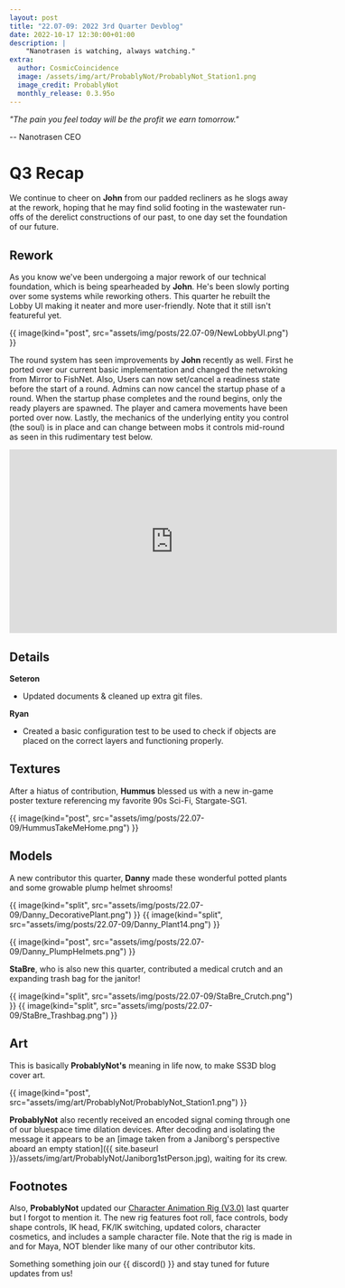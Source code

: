 ```yaml
---
layout: post
title: "22.07-09: 2022 3rd Quarter Devblog"
date: 2022-10-17 12:30:00+01:00
description: |
    "Nanotrasen is watching, always watching."
extra:
  author: CosmicCoincidence
  image: /assets/img/art/ProbablyNot/ProbablyNot_Station1.png
  image_credit: ProbablyNot
  monthly_release: 0.3.95o
---
```


*"The pain you feel today will be the profit we earn tomorrow."*

-- Nanotrasen CEO

# Q3 Recap

We continue to cheer on **John** from our padded recliners as he slogs away at the rework, hoping that he may find solid footing in the wastewater run-offs of the derelict constructions of our past, to one day set the foundation of our future.

## Rework

As you know we've been undergoing a major rework of our technical foundation, which is being spearheaded by **John**. He's been slowly porting over some systems while reworking others. This quarter he rebuilt the Lobby UI making it neater and more user-friendly. Note that it still isn't featureful yet.

{{ image(kind="post", src="assets/img/posts/22.07-09/NewLobbyUI.png") }}

The round system has seen improvements by **John** recently as well. First he ported over our current basic implementation and changed the netwroking from Mirror to FishNet. Also, Users can now set/cancel a readiness state before the start of a round. Admins can now cancel the startup phase of a round. When the startup phase completes and the round begins, only the ready players are spawned. The player and camera movements have been ported over now. Lastly, the mechanics of the underlying entity you control (the soul) is in place and can change between mobs it controls mid-round as seen in this rudimentary test below. 

<iframe class="video" width="580px" height="325px" src="https://www.youtube-nocookie.com/embed/jMqsR7673yg" frameborder="0" allow="accelerometer; autoplay; encrypted-media; gyroscope; picture-in-picture" allowfullscreen></iframe>

## Details

**Seteron**
- Updated documents & cleaned up extra git files.

**Ryan**
- Created a basic configuration test to be used to check if objects are placed on the correct layers and functioning properly.

## Textures

After a hiatus of contribution, **Hummus** blessed us with a new in-game poster texture referencing my favorite 90s Sci-Fi, Stargate-SG1.

{{ image(kind="post", src="assets/img/posts/22.07-09/HummusTakeMeHome.png") }}

## Models

A new contributor this quarter, **Danny** made these wonderful potted plants and some growable plump helmet shrooms!

<div class='horizontal-2' markdown='1'>
  {{ image(kind="split", src="assets/img/posts/22.07-09/Danny_DecorativePlant.png") }}
  {{ image(kind="split", src="assets/img/posts/22.07-09/Danny_Plant14.png") }}
</div>

{{ image(kind="post", src="assets/img/posts/22.07-09/Danny_PlumpHelmets.png") }}

**StaBre**, who is also new this quarter, contributed a medical crutch and an expanding trash bag for the janitor!

<div class='horizontal-2' markdown='1'>
  {{ image(kind="split", src="assets/img/posts/22.07-09/StaBre_Crutch.png") }}
  {{ image(kind="split", src="assets/img/posts/22.07-09/StaBre_Trashbag.png") }}
</div>

## Art

This is basically **ProbablyNot's** meaning in life now, to make SS3D blog cover art.

{{ image(kind="post", src="assets/img/art/ProbablyNot/ProbablyNot_Station1.png") }}

**ProbablyNot** also recently received an encoded signal coming through one of our bluespace time dilation devices. After decoding and isolating the message it appears to be an [image taken from a Janiborg's perspective aboard an empty station]({{ site.baseurl }}/assets/img/art/ProbablyNot/Janiborg1stPerson.jpg), waiting for its crew.

## Footnotes

Also, **ProbablyNot** updated our [Character Animation Rig (V3.0)](https://drive.google.com/drive/u/0/folders/1gAqPkdEb6VeVT-oSx_rtvCh1x4EB0d4i) last quarter but I forgot to mention it. The new rig features foot roll, face controls, body shape controls, IK head, FK/IK switching, updated colors, character cosmetics, and includes a sample character file. Note that the rig is made in and for Maya, NOT blender like many of our other contributor kits.

Something something join our {{ discord() }} and stay tuned for future updates from us!
